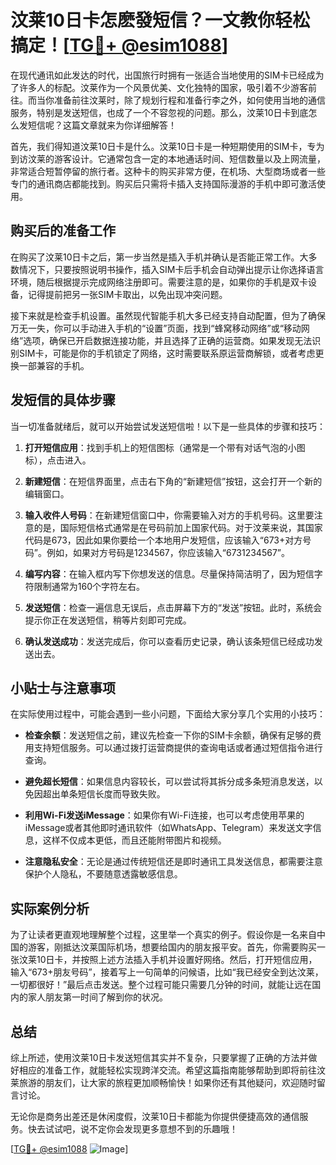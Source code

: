 # 汶莱10日卡怎麽發短信？一文教你轻松搞定！[[TG💪+ @esim1088](https://t.me/s/esim1088)]

在现代通讯如此发达的时代，出国旅行时拥有一张适合当地使用的SIM卡已经成为了许多人的标配。汶莱作为一个风景优美、文化独特的国家，吸引着不少游客前往。而当你准备前往汶莱时，除了规划行程和准备行李之外，如何使用当地的通信服务，特别是发送短信，也成了一个不容忽视的问题。那么，汶莱10日卡到底怎么发短信呢？这篇文章就来为你详细解答！

首先，我们得知道汶莱10日卡是什么。汶莱10日卡是一种短期使用的SIM卡，专为到访汶莱的游客设计。它通常包含一定的本地通话时间、短信数量以及上网流量，非常适合短暂停留的旅行者。这种卡的购买非常方便，在机场、大型商场或者一些专门的通讯商店都能找到。购买后只需将卡插入支持国际漫游的手机中即可激活使用。

## 购买后的准备工作

在购买了汶莱10日卡之后，第一步当然是插入手机并确认是否能正常工作。大多数情况下，只要按照说明书操作，插入SIM卡后手机会自动弹出提示让你选择语言环境，随后根据提示完成网络注册即可。需要注意的是，如果你的手机是双卡设备，记得提前把另一张SIM卡取出，以免出现冲突问题。

接下来就是检查手机设置。虽然现代智能手机大多已经支持自动配置，但为了确保万无一失，你可以手动进入手机的“设置”页面，找到“蜂窝移动网络”或“移动网络”选项，确保已开启数据连接功能，并且选择了正确的运营商。如果发现无法识别SIM卡，可能是你的手机锁定了网络，这时需要联系原运营商解锁，或者考虑更换一部兼容的手机。

## 发短信的具体步骤

当一切准备就绪后，就可以开始尝试发送短信啦！以下是一些具体的步骤和技巧：

1. **打开短信应用**：找到手机上的短信图标（通常是一个带有对话气泡的小图标），点击进入。
   
2. **新建短信**：在短信界面里，点击右下角的“新建短信”按钮，这会打开一个新的编辑窗口。

3. **输入收件人号码**：在新建短信窗口中，你需要输入对方的手机号码。这里要注意的是，国际短信格式通常是在号码前加上国家代码。对于汶莱来说，其国家代码是673，因此如果你要给一个本地用户发短信，应该输入“673+对方号码”。例如，如果对方号码是1234567，你应该输入“6731234567”。

4. **编写内容**：在输入框内写下你想发送的信息。尽量保持简洁明了，因为短信字符限制通常为160个字符左右。

5. **发送短信**：检查一遍信息无误后，点击屏幕下方的“发送”按钮。此时，系统会提示你正在发送短信，稍等片刻即可完成。

6. **确认发送成功**：发送完成后，你可以查看历史记录，确认该条短信已经成功发送出去。

## 小贴士与注意事项

在实际使用过程中，可能会遇到一些小问题，下面给大家分享几个实用的小技巧：

- **检查余额**：发送短信之前，建议先检查一下你的SIM卡余额，确保有足够的费用支持短信服务。可以通过拨打运营商提供的查询电话或者通过短信指令进行查询。
  
- **避免超长短信**：如果信息内容较长，可以尝试将其拆分成多条短消息发送，以免因超出单条短信长度而导致失败。

- **利用Wi-Fi发送iMessage**：如果你有Wi-Fi连接，也可以考虑使用苹果的iMessage或者其他即时通讯软件（如WhatsApp、Telegram）来发送文字信息，这样不仅成本更低，而且还能附带图片和视频。

- **注意隐私安全**：无论是通过传统短信还是即时通讯工具发送信息，都需要注意保护个人隐私，不要随意透露敏感信息。

## 实际案例分析

为了让读者更直观地理解整个过程，这里举一个真实的例子。假设你是一名来自中国的游客，刚抵达汶莱国际机场，想要给国内的朋友报平安。首先，你需要购买一张汶莱10日卡，并按照上述方法插入手机并设置好网络。然后，打开短信应用，输入“673+朋友号码”，接着写上一句简单的问候语，比如“我已经安全到达汶莱，一切都很好！”最后点击发送。整个过程可能只需要几分钟的时间，就能让远在国内的家人朋友第一时间了解到你的状况。

## 总结

综上所述，使用汶莱10日卡发送短信其实并不复杂，只要掌握了正确的方法并做好相应的准备工作，就能轻松实现跨洋交流。希望这篇指南能够帮助到即将前往汶莱旅游的朋友们，让大家的旅程更加顺畅愉快！如果你还有其他疑问，欢迎随时留言讨论。

无论你是商务出差还是休闲度假，汶莱10日卡都能为你提供便捷高效的通信服务。快去试试吧，说不定你会发现更多意想不到的乐趣哦！

[[TG💪+ @esim1088](https://t.me/s/esim1088) ![Image](https://i.postimg.cc/4NQfJmqS/Snipaste-2025-05-13-00-14-12.png)]